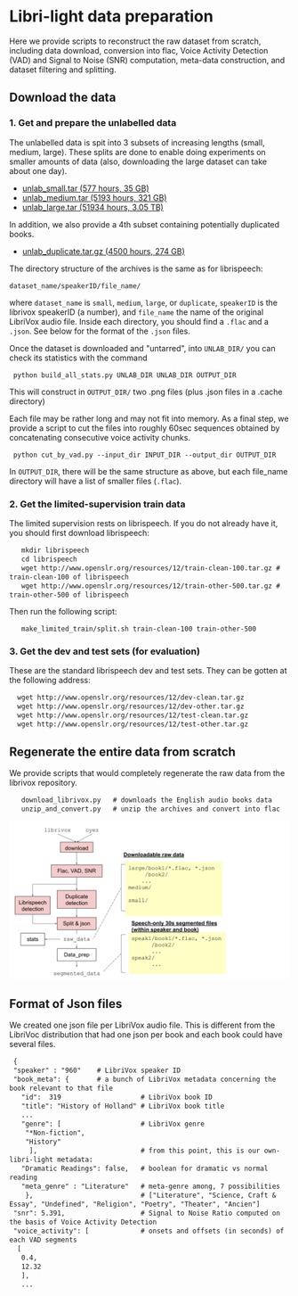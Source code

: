 # Libri-light data preparation



Here we provide scripts to reconstruct the raw dataset from scratch, including data download, conversion into flac,
Voice Activity Detection (VAD) and Signal to Noise (SNR) computation,
meta-data construction, and dataset filtering and splitting.

## Download the data

### 1. Get and prepare the unlabelled data

The unlabelled data is spit into 3 subsets of increasing lengths (small, medium, large). These splits are done to enable doing experiments on smaller amounts of data (also, downloading the large dataset can take about one day). 

-  [unlab_small.tar  (577 hours, 35 GB)](https://dl.fbaipublicfiles.com/librilight/data/unlab_small.tar)   
-  [unlab_medium.tar (5193 hours, 321 GB)](https://dl.fbaipublicfiles.com/librilight/data/unlab_medium.tar) 
-  [unlab_large.tar  (51934 hours, 3.05 TB)](https://dl.fbaipublicfiles.com/librilight/data/large.tar)
    
In addition, we also provide a 4th subset containing potentially duplicated books.

- [unlab_duplicate.tar.gz  (4500 hours, 274 GB)](https://dl.fbaipublicfiles.com/librilight/data/duplicate.tar)

The directory structure of the archives is the same as for librispeech: 

    dataset_name/speakerID/file_name/

where `dataset_name` is `small`, `medium`, `large`, or `duplicate`, `speakerID` is the librivox speakerID (a number), and `file_name` the name of the original LibriVox audio file. Inside each directory, you should find a `.flac` and a `.json`. See below for the format  of the `.json` files.

Once the dataset is downloaded and "untarred", into `UNLAB_DIR/` you can check its statistics with the command

     python build_all_stats.py UNLAB_DIR UNLAB_DIR OUTPUT_DIR
     
This will construct in `OUTPUT_DIR/` two .png files (plus .json files in a .cache directory)

Each file may be rather long and may not fit into memory.  As a final step, we provide a script to cut the files into roughly 60sec sequences obtained by concatenating consecutive voice activity chunks.

     python cut_by_vad.py --input_dir INPUT_DIR --output_dir OUTPUT_DIR

In `OUTPUT_DIR`, there will be the same structure as above, but each file_name directory will have a list of smaller files (`.flac`).


### 2. Get the limited-supervision train data

The limited supervision rests on librispeech. If you do not already have it, you should first download librispeech:

       mkdir librispeech
       cd librispeech
       wget http://www.openslr.org/resources/12/train-clean-100.tar.gz # train-clean-100 of librispeech 
       wget http://www.openslr.org/resources/12/train-other-500.tar.gz # train-other-500 of librispeech


Then run the following script:

       make_limited_train/split.sh train-clean-100 train-other-500

### 3. Get the dev and test sets (for evaluation) 

These are the standard librispeech dev and test sets. They can be gotten at the following address:

      wget http://www.openslr.org/resources/12/dev-clean.tar.gz
      wget http://www.openslr.org/resources/12/dev-other.tar.gz
      wget http://www.openslr.org/resources/12/test-clean.tar.gz
      wget http://www.openslr.org/resources/12/test-other.tar.gz
      


## Regenerate the entire data from scratch

We provide scripts that would completely regenerate the raw data from the librivox repository. 


       download_librivox.py   # downloads the English audio books data
       unzip_and_convert.py   # unzip the archives and convert into flac
       

![pipeline](data_preparation_pipeline.svg)


## Format of Json files

We created one json file per LibriVox audio file. This is different from the LibriVoc distribution that had one json per book and each book could have several files. 

     { 
     "speaker" : "960"    # LibriVox speaker ID
     "book_meta": {       # a bunch of LibriVox metadata concerning the book relevant to that file
       "id":  319                    # LibriVox book ID 
       "title": "History of Holland" # LibriVox book title
       ...                        
       "genre": [                    # LibriVox genre
        "*Non-fiction",
        "History"
         ],                          # from this point, this is our own-libri-light metadata:
       "Dramatic Readings": false,   # boolean for dramatic vs normal reading
       "meta_genre" : "Literature"   # meta-genre among, 7 possibilities 
        },                           # ["Literature", "Science, Craft & Essay", "Undefined", "Religion", "Poetry", "Theater", "Ancien"] 
     "snr": 5.391,                   # Signal to Noise Ratio computed on the basis of Voice Activity Detection
     "voice_activity": [             # onsets and offsets (in seconds) of each VAD segments
      [
       0.4,
       12.32
       ],
       ...
